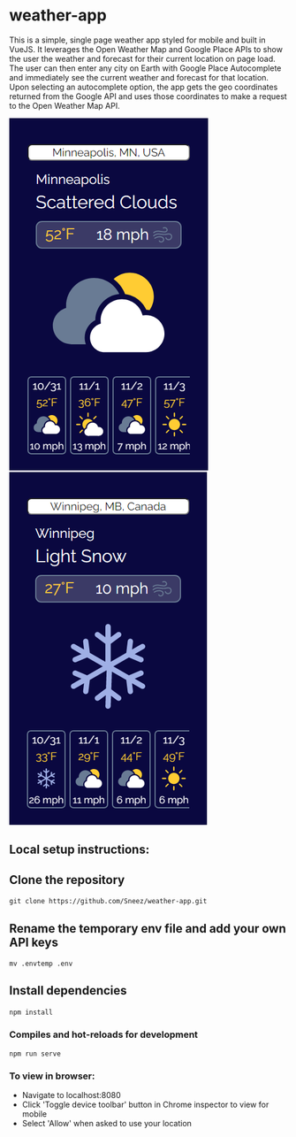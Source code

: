 # weather-app

This is a simple, single page weather app styled for mobile and built in VueJS. It leverages the Open Weather Map and
Google Place APIs to show the user the weather and forecast for their current location on page load.  The user can then
enter any city on Earth with Google Place Autocomplete and immediately see the current weather and forecast for that
location.  Upon selecting an autocomplete option, the app gets the geo coordinates returned from the Google API and uses
those coordinates to make a request to the Open Weather Map API.

![Alt text](./src/assets/examples/minneapolis.PNG?raw=true "Minneapolis")
![Alt text](./src/assets/examples/winnipeg.PNG?raw=true "Winnipeg")

## Local setup instructions:

## Clone the repository
```
git clone https://github.com/Sneez/weather-app.git
```

## Rename the temporary env file and add your own API keys
```
mv .envtemp .env
```

## Install dependencies
```
npm install
```

### Compiles and hot-reloads for development
```
npm run serve
```

### To view in browser:

- Navigate to localhost:8080
- Click 'Toggle device toolbar' button in Chrome inspector to view for mobile
- Select 'Allow' when asked to use your location